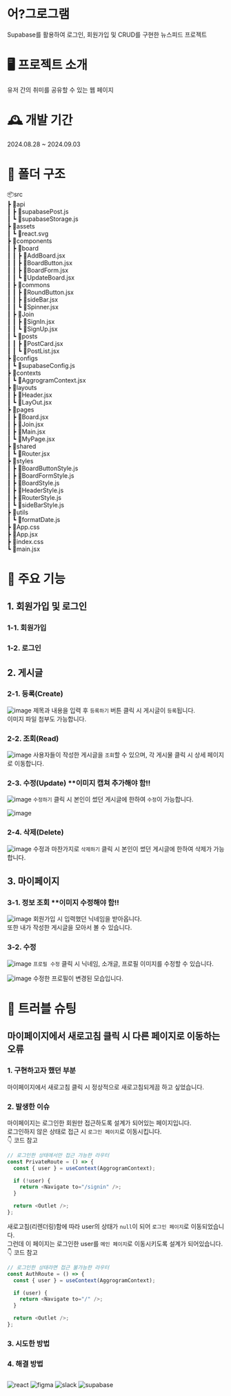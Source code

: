# 어?그로그램

Supabase를 활용하여 로그인, 회원가입 및 CRUD를 구현한 뉴스피드 프로젝트

# 🖥️ 프로젝트 소개

유저 간의 취미를 공유할 수 있는 웹 페이지

# 🕰️ 개발 기간

2024.08.28 ~ 2024.09.03

# 📂 폴더 구조

📦src  
 ┣ 📂api  
 ┃ ┣ 📜supabasePost.js  
 ┃ ┗ 📜supabaseStorage.js  
 ┣ 📂assets  
 ┃ ┗ 📜react.svg  
 ┣ 📂components  
 ┃ ┣ 📂board  
 ┃ ┃ ┣ 📜AddBoard.jsx  
 ┃ ┃ ┣ 📜BoardButton.jsx  
 ┃ ┃ ┣ 📜BoardForm.jsx  
 ┃ ┃ ┗ 📜UpdateBoard.jsx  
 ┃ ┣ 📂commons  
 ┃ ┃ ┣ 📜RoundButton.jsx  
 ┃ ┃ ┣ 📜sideBar.jsx  
 ┃ ┃ ┗ 📜Spinner.jsx  
 ┃ ┣ 📂Join  
 ┃ ┃ ┣ 📜SignIn.jsx  
 ┃ ┃ ┗ 📜SignUp.jsx  
 ┃ ┗ 📂posts  
 ┃ ┃ ┣ 📜PostCard.jsx  
 ┃ ┃ ┗ 📜PostList.jsx  
 ┣ 📂configs  
 ┃ ┗ 📜supabaseConfig.js  
 ┣ 📂contexts  
 ┃ ┗ 📜AggrogramContext.jsx  
 ┣ 📂layouts  
 ┃ ┣ 📜Header.jsx  
 ┃ ┗ 📜LayOut.jsx  
 ┣ 📂pages  
 ┃ ┣ 📜Board.jsx  
 ┃ ┣ 📜Join.jsx  
 ┃ ┣ 📜Main.jsx  
 ┃ ┗ 📜MyPage.jsx  
 ┣ 📂shared  
 ┃ ┗ 📜Router.jsx  
 ┣ 📂styles  
 ┃ ┣ 📜BoardButtonStyle.js  
 ┃ ┣ 📜BoardFormStyle.js  
 ┃ ┣ 📜BoardStyle.js  
 ┃ ┣ 📜HeaderStyle.js  
 ┃ ┣ 📜RouterStyle.js  
 ┃ ┗ 📜sideBarStyle.js  
 ┣ 📂utils  
 ┃ ┗ 📜formatDate.js  
 ┣ 📜App.css  
 ┣ 📜App.jsx  
 ┣ 📜index.css  
 ┗ 📜main.jsx

# 🧩 주요 기능

## 1. 회원가입 및 로그인

### 1-1. 회원가입

### 1-2. 로그인

## 2. 게시글

### 2-1. 등록(Create)

<!-- ![image](https://github.com/user-attachments/assets/c52b44a7-5459-44bb-a8d9-84656b4fc91b) -->

![image](https://github.com/user-attachments/assets/1b827e38-e152-4213-aa17-3fe4869425fc)
제목과 내용을 입력 후 `등록하기` 버튼 클릭 시 게시글이 `등록`됩니다.  
이미지 파일 첨부도 가능합니다.

### 2-2. 조회(Read)

![image](https://github.com/user-attachments/assets/455eb1e6-6db1-4624-b465-34b8f1c310e4)
사용자들이 작성한 게시글을 `조회`할 수 있으며, 각 게시물 클릭 시 상세 페이지로 이동합니다.

### 2-3. 수정(Update) \*\*이미지 캡쳐 추가해야 함!!

![image](https://github.com/user-attachments/assets/3b0b2e48-e358-4ed0-b0b9-09564d266828)
`수정하기` 클릭 시 본인이 썼던 게시글에 한하여 `수정`이 가능합니다.

![image](https://github.com/user-attachments/assets/15633b41-7e54-4ed2-a911-fd2703bac3bc)

### 2-4. 삭제(Delete)

![image](https://github.com/user-attachments/assets/bd3998a7-2fe0-4c0b-aa2c-15e8c8b6ba3e)
수정과 마찬가지로 `삭제하기` 클릭 시 본인이 썼던 게시글에 한하여 삭제가 가능합니다.

## 3. 마이페이지

### 3-1. 정보 조회 \*\*이미지 수정해야 함!!

![image](https://github.com/user-attachments/assets/fddb765e-6901-4e19-ab02-d13915dc20b4)
회원가입 시 입력했던 닉네임을 받아옵니다.  
또한 내가 작성한 게시글을 모아서 볼 수 있습니다.

### 3-2. 수정

![image](https://github.com/user-attachments/assets/fd3eee17-239b-41a1-83e9-2a426acf69b3)
`프로필 수정` 클릭 시 닉네임, 소개글, 프로필 이미지를 수정할 수 있습니다.

![image](https://github.com/user-attachments/assets/3ce0cc11-48ab-4490-957c-03009b8ee784)
수정한 프로필이 변경된 모습입니다.

# 🚨 트러블 슈팅

## 마이페이지에서 새로고침 클릭 시 다른 페이지로 이동하는 오류

### 1. 구현하고자 했던 부분

마이페이지에서 새로고침 클릭 시 정상적으로 새로고침되게끔 하고 싶었습니다.

### 2. 발생한 이슈

마이페이지는 로그인한 회원만 접근하도록 설계가 되어있는 페이지입니다.  
로그인하지 않은 상태로 접근 시 `로그인 페이지`로 이동시킵니다.  
👇 코드 참고

```js
// 로그인한 상태에서만 접근 가능한 라우터
const PrivateRoute = () => {
  const { user } = useContext(AggrogramContext);

  if (!user) {
    return <Navigate to="/signin" />;
  }

  return <Outlet />;
};
```

새로고침(리렌더링)함에 따라 user의 상태가 `null`이 되어 `로그인 페이지`로 이동되었습니다.  
그런데 이 페이지는 로그인한 user를 `메인 페이지`로 이동시키도록 설계가 되어있습니다.  
👇 코드 참고

```js
// 로그인한 상태라면 접근 불가능한 라우터
const AuthRoute = () => {
  const { user } = useContext(AggrogramContext);

  if (user) {
    return <Navigate to="/" />;
  }

  return <Outlet />;
};
```

### 3. 시도한 방법

### 4. 해결 방법

##

![react](https://img.shields.io/badge/React-20232A?style=for-the-badge&logo=react&logoColor=61DAFB)
![figma](https://img.shields.io/badge/Figma-F24E1E?style=for-the-badge&logo=figma&logoColor=white)
![slack](https://img.shields.io/badge/Slack-4A154B?style=for-the-badge&logo=slack&logoColor=white)
![supabase](https://img.shields.io/badge/Supabase-181818?style=for-the-badge&logo=supabase&logoColor=white)
